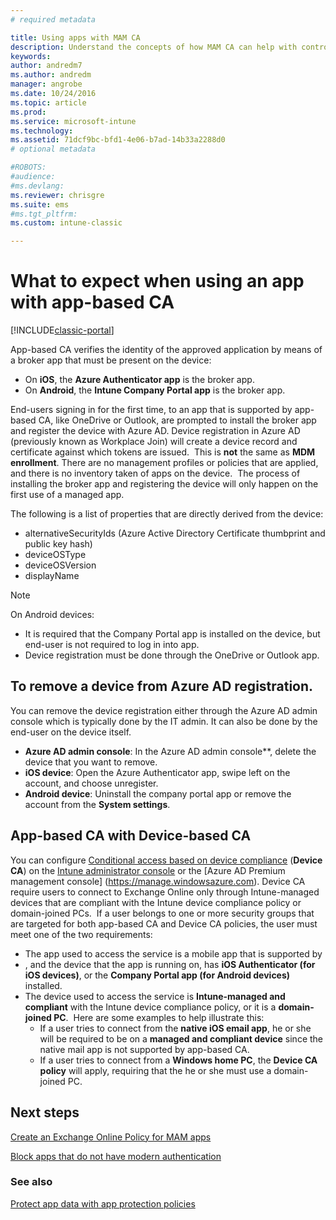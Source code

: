 ```yaml
---
# required metadata

title: Using apps with MAM CA
description: Understand the concepts of how MAM CA can help with controlling what apps have access to O365 services.
keywords:
author: andredm7
ms.author: andredm
manager: angrobe
ms.date: 10/24/2016
ms.topic: article
ms.prod:
ms.service: microsoft-intune
ms.technology:
ms.assetid: 71dcf9bc-bfd1-4e06-b7ad-14b33a2288d0
# optional metadata

#ROBOTS:
#audience:
#ms.devlang:
ms.reviewer: chrisgre
ms.suite: ems
#ms.tgt_pltfrm:
ms.custom: intune-classic

---
```

# What to expect when using an app with app-based CA

[!INCLUDE[classic-portal](../includes/classic-portal.md)]

App-based CA verifies the identity of the approved application by means of a broker app that must be present on the device:
*  On **iOS**, the **Azure Authenticator app** is the broker app.
* On **Android**, the **Intune Company Portal app** is the broker app. 

End-users signing in for the first time, to an app that is supported by app-based CA, like OneDrive or Outlook, are prompted to install the broker app and register the device with Azure AD. Device registration in Azure AD (previously known as Workplace Join) will create a device record and certificate against which tokens are issued.  This is **not** the same as **MDM enrollment**. There are no management profiles or policies that are applied, and there is no inventory taken of apps on the device.  The process of installing the broker app and registering the device will only happen on the first use of a managed app.

The following is a list of properties that are directly derived from the device:

* alternativeSecurityIds (Azure Active Directory Certificate thumbprint and public key hash)
* deviceOSType
* deviceOSVersion
* displayName

> [!NOTE]
> On Android devices:
  * It is required that the Company Portal app is installed on the device, but end-user is not required to log in into app.
  * Device registration must be done through the OneDrive or Outlook app.

## To remove a device from Azure AD registration.
You can remove the device registration either through the Azure AD admin console which is typically done by the IT admin.  It can also be done by the end-user on the device itself.

* **Azure AD admin console**: In the Azure AD admin console**, delete the device that you want to remove.
* **iOS device**: Open the Azure Authenticator app, swipe left on the account, and choose unregister.  
* **Android device**: Uninstall the company portal app or remove the account from the **System settings**.

## App-based CA with Device-based CA  

You can configure [Conditional access based on device compliance](restrict-access-to-email-and-o365-services-with-microsoft-intune.md) (**Device CA**) on the [Intune administrator console](https://manage.microsoft.com) or the [Azure AD Premium management console] (https://manage.windowsazure.com). Device CA require users to connect to Exchange Online only through Intune-managed  devices that are compliant with the Intune device compliance policy or domain-joined PCs.  If a user belongs to one or more security groups that are targeted for both app-based CA and Device CA policies, the user must meet one of the two requirements:
* The app used to access the service is a mobile app that is supported by 
* , and the device that the app is running on, has **iOS Authenticator (for iOS devices)**, or the **Company Portal app (for Android devices)** installed.
* The device used to access the service is **Intune-managed and compliant** with the Intune device compliance policy, or it is a **domain-joined PC**.  Here are some examples to help illustrate this:
  * If a user tries to connect from the **native iOS email app**, he or she will be required to be on a **managed and compliant device** since the native mail app is not supported by app-based CA.
  * If a user tries to connect from a **Windows home PC**, the **Device CA policy** will apply, requiring that the he or she must use a domain-joined PC.

## Next steps
[Create an Exchange Online Policy for MAM apps](mam-ca-for-exchange-online.md)

[Block apps that do not have modern authentication](block-apps-with-no-modern-authentication.md)

### See also

[Protect app data with app protection policies](protect-app-data-using-mobile-app-management-policies-with-microsoft-intune.md)
